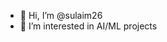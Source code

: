 - 👋 Hi, I’m @sulaim26
- 👀 I’m interested in AI/ML projects

<!---
sulaim26/sulaim26 is a ✨ special ✨ repository because its `README.md` (this file) appears on your GitHub profile.
You can click the Preview link to take a look at your changes.
--->
